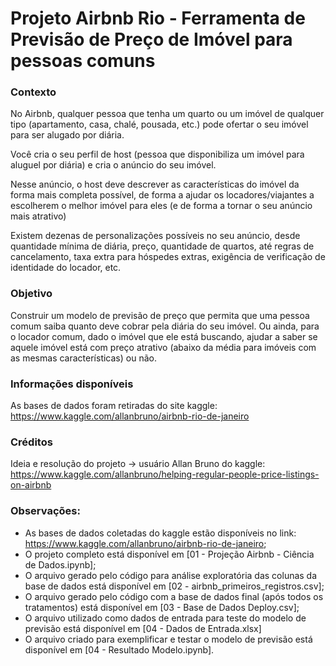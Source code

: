 # Projeto Airbnb Rio - Ferramenta de Previsão de Preço de Imóvel para pessoas comuns

### Contexto

No Airbnb, qualquer pessoa que tenha um quarto ou um imóvel de qualquer tipo (apartamento, casa, chalé, pousada, etc.) pode ofertar o seu imóvel para ser alugado por diária.

Você cria o seu perfil de host (pessoa que disponibiliza um imóvel para aluguel por diária) e cria o anúncio do seu imóvel.

Nesse anúncio, o host deve descrever as características do imóvel da forma mais completa possível, de forma a ajudar os locadores/viajantes a escolherem o melhor imóvel para eles (e de forma a tornar o seu anúncio mais atrativo)

Existem dezenas de personalizações possíveis no seu anúncio, desde quantidade mínima de diária, preço, quantidade de quartos, até regras de cancelamento, taxa extra para hóspedes extras, exigência de verificação de identidade do locador, etc.

### Objetivo

Construir um modelo de previsão de preço que permita que uma pessoa comum saiba quanto deve cobrar pela diária do seu imóvel.
Ou ainda, para o locador comum, dado o imóvel que ele está buscando, ajudar a saber se aquele imóvel está com preço atrativo (abaixo da média para imóveis com as mesmas características) ou não.

### Informações disponíveis

As bases de dados foram retiradas do site kaggle: https://www.kaggle.com/allanbruno/airbnb-rio-de-janeiro

### Créditos

Ideia e resolução do projeto -> usuário Allan Bruno do kaggle: https://www.kaggle.com/allanbruno/helping-regular-people-price-listings-on-airbnb



### Observações:
- As bases de dados coletadas do kaggle estão disponíveis no link: https://www.kaggle.com/allanbruno/airbnb-rio-de-janeiro;
- O projeto completo está disponível em [01 - Projeção Airbnb - Ciência de Dados.ipynb];
- O arquivo gerado pelo código para análise exploratória das colunas da base de dados está disponível em [02 - airbnb_primeiros_registros.csv];
- O arquivo gerado pelo código com a base de dados final (após todos os tratamentos) está disponível em [03 - Base de Dados Deploy.csv];
- O arquivo utilizado como dados de entrada para teste do modelo de previsão está disponível em [04 - Dados de Entrada.xlsx]
- O arquivo criado para exemplificar e testar o modelo de previsão está disponível em [04 - Resultado Modelo.ipynb].
